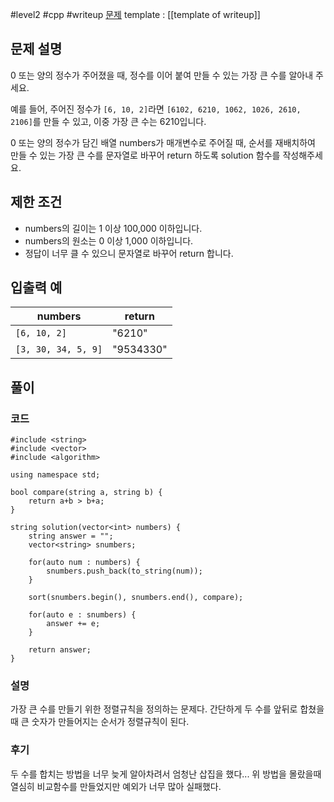 
#level2 #cpp #writeup
[문제](https://school.programmers.co.kr/learn/courses/30/lessons/42746#)
template : [[template of writeup]]

## 문제 설명

0 또는 양의 정수가 주어졌을 때, 정수를 이어 붙여 만들 수 있는 가장 큰 수를 알아내 주세요.

예를 들어, 주어진 정수가 `[6, 10, 2]`라면 `[6102, 6210, 1062, 1026, 2610, 2106]`를 만들 수 있고, 이중 가장 큰 수는 6210입니다.

0 또는 양의 정수가 담긴 배열 numbers가 매개변수로 주어질 때, 순서를 재배치하여 만들 수 있는 가장 큰 수를 문자열로 바꾸어 return 하도록 solution 함수를 작성해주세요.

## 제한 조건

- numbers의 길이는 1 이상 100,000 이하입니다.
- numbers의 원소는 0 이상 1,000 이하입니다.
- 정답이 너무 클 수 있으니 문자열로 바꾸어 return 합니다.

## 입출력 예

| numbers             | return    |
| ------------------- | --------- |
| `[6, 10, 2]`        | "6210"    |
| `[3, 30, 34, 5, 9]` | "9534330" |

## 풀이

### 코드

```
#include <string>
#include <vector>
#include <algorithm>

using namespace std;

bool compare(string a, string b) {
    return a+b > b+a;
}

string solution(vector<int> numbers) {
    string answer = "";
    vector<string> snumbers;
    
    for(auto num : numbers) {
        snumbers.push_back(to_string(num));
    }
    
    sort(snumbers.begin(), snumbers.end(), compare);
    
    for(auto e : snumbers) {
        answer += e;
    }
    
    return answer;
}
```

### 설명

가장 큰 수를 만들기 위한 정렬규칙을 정의하는 문제다. 간단하게 두 수를 앞뒤로 합쳤을때 큰 숫자가 만들어지는 순서가 정렬규칙이 된다.

### 후기

두 수를 합치는 방법을 너무 늦게 알아차려서 엄청난 삽집을 했다... 위 방법을 몰랐을때 열심히 비교함수를 만들었지만 예외가 너무 많아 실패했다.

